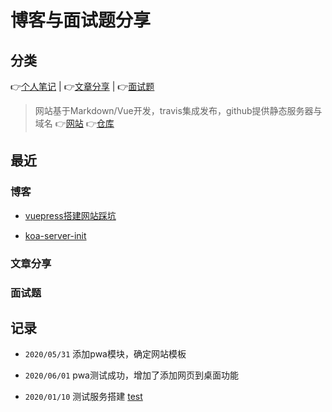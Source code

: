 # 博客与面试题分享

## 分类

:point_right:[个人笔记](https://maginapp.github.io/sharing-technology-article/blog/) | :point_right:[文章分享](https://maginapp.github.io/sharing-technology-article/sharing/) | :point_right:[面试题](https://maginapp.github.io/sharing-technology-article/audition/)

> 网站基于Markdown/Vue开发，travis集成发布，github提供静态服务器与域名 :point_right:[网站](https://maginapp.github.io/sharing-technology-article/) :point_right:[仓库](https://github.com/maginapp/sharing-technology-article)




## 最近

### 博客

* [vuepress搭建网站踩坑](https://maginapp.github.io/sharing-technology-article/blog/about-config/vuepress-github-website.html)

* [koa-server-init](https://maginapp.github.io/sharing-technology-article/blog/node-server/koa-server-init.html)

### 文章分享



### 面试题


## 记录

* `2020/05/31` 添加pwa模块，确定网站模板

* `2020/06/01` pwa测试成功，增加了添加网页到桌面功能

* `2020/01/10` 测试服务搭建 [test](/test)
